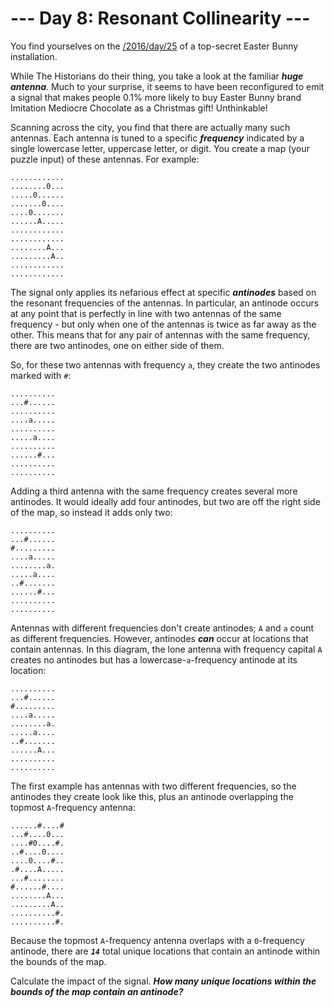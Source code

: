 # --- Day 8: Resonant Collinearity ---

You find yourselves on the [/2016/day/25](roof) of a top-secret Easter Bunny installation.


While The Historians do their thing, you take a look at the familiar <em><b>huge antenna</b></em>. Much to your surprise, it seems to have been reconfigured to emit a signal that makes people 0.1% more likely to buy Easter Bunny brand <span title="They could have imitated delicious chocolate, but the mediocre chocolate is WAY easier to imitate.">Imitation Mediocre</span> Chocolate as a Christmas gift! Unthinkable!


Scanning across the city, you find that there are actually many such antennas. Each antenna is tuned to a specific <em><b>frequency</b></em> indicated by a single lowercase letter, uppercase letter, or digit. You create a map (your puzzle input) of these antennas. For example:


<pre><code>............
........0...
.....0......
.......0....
....0.......
......A.....
............
............
........A...
.........A..
............
............
</code></pre>
The signal only applies its nefarious effect at specific <em><b>antinodes</b></em> based on the resonant frequencies of the antennas. In particular, an antinode occurs at any point that is perfectly in line with two antennas of the same frequency - but only when one of the antennas is twice as far away as the other. This means that for any pair of antennas with the same frequency, there are two antinodes, one on either side of them.


So, for these two antennas with frequency <code>a</code>, they create the two antinodes marked with <code>#</code>:


<pre><code>..........
...#......
..........
....a.....
..........
.....a....
..........
......#...
..........
..........
</code></pre>
Adding a third antenna with the same frequency creates several more antinodes. It would ideally add four antinodes, but two are off the right side of the map, so instead it adds only two:


<pre><code>..........
...#......
#.........
....a.....
........a.
.....a....
..#.......
......#...
..........
..........
</code></pre>
Antennas with different frequencies don't create antinodes; <code>A</code> and <code>a</code> count as different frequencies. However, antinodes <em><b>can</b></em> occur at locations that contain antennas. In this diagram, the lone antenna with frequency capital <code>A</code> creates no antinodes but has a lowercase-<code>a</code>-frequency antinode at its location:


<pre><code>..........
...#......
#.........
....a.....
........a.
.....a....
..#.......
......A...
..........
..........
</code></pre>
The first example has antennas with two different frequencies, so the antinodes they create look like this, plus an antinode overlapping the topmost <code>A</code>-frequency antenna:


<pre><code>......#....#
...#....0...
....#0....#.
..#....0....
....0....#..
.#....A.....
...#........
#......#....
........A...
.........A..
..........#.
..........#.
</code></pre>
Because the topmost <code>A</code>-frequency antenna overlaps with a <code>0</code>-frequency antinode, there are <code><em><b>14</b></em></code> total unique locations that contain an antinode within the bounds of the map.


Calculate the impact of the signal. <em><b>How many unique locations within the bounds of the map contain an antinode?</b></em>



